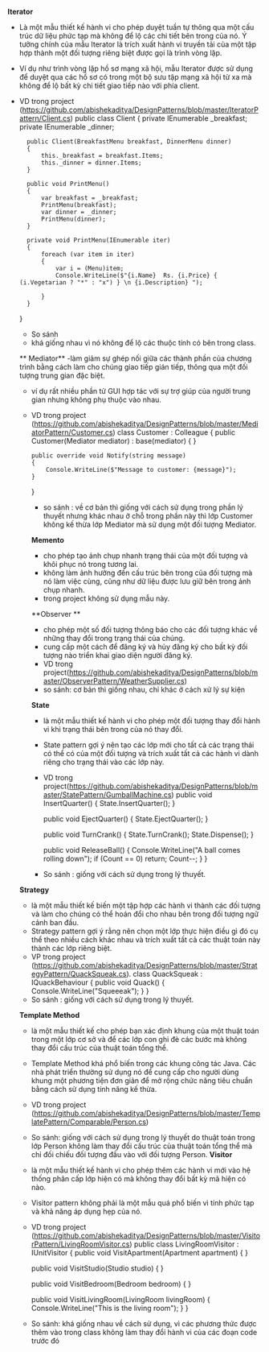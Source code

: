 **Iterator** 
- Là một mẫu thiết kế hành vi cho phép duyệt tuần tự thông qua một cấu trúc dữ liệu phức tạp mà không để lộ các chi tiết bên trong của nó. Ý tưởng chính của mẫu Iterator là trích xuất hành vi truyền tải của một tập hợp thành một đối tượng riêng biệt được gọi là trình vòng lặp.
- Ví dụ như trình vòng lặp hồ sơ mạng xã hội,  mẫu Iterator được sử dụng để duyệt qua các hồ sơ có trong một bộ sưu tập mạng xã hội từ xa mà không để lộ bất kỳ chi tiết giao tiếp nào với phía client.
- VD trong project (https://github.com/abishekaditya/DesignPatterns/blob/master/IteratorPattern/Client.cs)
 public class Client
    {
        private IEnumerable _breakfast;
        private IEnumerable _dinner;

        public Client(BreakfastMenu breakfast, DinnerMenu dinner)
        {
            this._breakfast = breakfast.Items;
            this._dinner = dinner.Items;
        }

        public void PrintMenu()
        {
            var breakfast = _breakfast;
            PrintMenu(breakfast);
            var dinner = _dinner;
            PrintMenu(dinner);
        }

        private void PrintMenu(IEnumerable iter)
        {
            foreach (var item in iter)
            {
                var i = (Menu)item;
                Console.WriteLine($"{i.Name}  Rs. {i.Price} {  (i.Vegetarian ? "*" : "x") } \n {i.Description} ");

            }
        }
    }
    - So sánh
    + khá giống nhau vì nó không để lộ các thuộc tính có bên trong class.
    
  ** Mediator**
  -làm giảm sự ghép nối giữa các thành phần của chương trình bằng cách làm cho chúng giao tiếp gián tiếp, thông qua một đối tượng trung gian đặc biệt.
  - ví dụ rất nhiều phần tử GUI hợp tác với sự trợ giúp của người trung gian nhưng không phụ thuộc vào nhau.
  - VD trong project (https://github.com/abishekaditya/DesignPatterns/blob/master/MediatorPattern/Customer.cs)
   class Customer : Colleague
    {
        public Customer(Mediator mediator) : base(mediator) { }

        public override void Notify(string message)
        {
            Console.WriteLine($"Message to customer: {message}");
        }
    }
    - so sánh : về cơ bản thì giống với cách sử dụng trong phần lý thuyết nhưng khác nhau ở chỗ trong phần này thì lớp Customer không kế thừa lớp Mediator mà sử dụng một đối tượng Mediator. 
    
    **Memento**
    - cho phép tạo ảnh chụp nhanh trạng thái của một đối tượng và khôi phục nó trong tương lai.
    - không làm ảnh hưởng đến cấu trúc bên trong của đối tượng mà nó làm việc cùng, cũng như dữ liệu được lưu giữ bên trong ảnh chụp nhanh.
    - trong project không sử dụng mẫu này.
    
    **Observer **
    - cho phép một số đối tượng thông báo cho các đối tượng khác về những thay đổi trong trạng thái của chúng.
    - cung cấp một cách để đăng ký và hủy đăng ký cho bất kỳ đối tượng nào triển khai giao diện người đăng ký.
    - VD trong project(https://github.com/abishekaditya/DesignPatterns/blob/master/ObserverPattern/WeatherSupplier.cs)
    - so sánh: cơ bản thì giống nhau, chỉ khác ở cách xử lý sự kiện
    
    **State**
    - là một mẫu thiết kế hành vi cho phép một đối tượng thay đổi hành vi khi trạng thái bên trong của nó thay đổi.
    - State pattern gợi ý nên tạo các lớp mới cho tất cả các trạng thái có thể có của một đối tượng và trích xuất tất cả các hành vi dành riêng cho trạng thái vào các lớp này.
    - VD trong project(https://github.com/abishekaditya/DesignPatterns/blob/master/StatePattern/GumballMachine.cs)
     public void InsertQuarter()
        {
            State.InsertQuarter();
        }

        public void EjectQuarter()
        {
            State.EjectQuarter();
        }

        public void TurnCrank()
        {
            State.TurnCrank();
            State.Dispense();
        }

        public void ReleaseBall()
        {
            Console.WriteLine("A ball comes rolling down");
            if (Count == 0) return;
            Count--;
        }
    }
    - So sánh : giống với cách sử dụng trong lý thuyết.
    
   **Strategy**
    - là một mẫu thiết kế biến một tập hợp các hành vi thành các đối tượng và làm cho chúng có thể hoán đổi cho nhau bên trong đối tượng ngữ cảnh ban đầu.
    - Strategy pattern gợi ý rằng nên chọn một lớp thực hiện điều gì đó cụ thể theo nhiều cách khác nhau và trích xuất tất cả các thuật toán này thành các lớp riêng biệt.
    - VP trong project (https://github.com/abishekaditya/DesignPatterns/blob/master/StrategyPattern/QuackSqueak.cs).
     class QuackSqueak : IQuackBehaviour
     {
        public void Quack()
        {
            Console.WriteLine("Squeeeak");
        }
     }
    - So sánh : giống với cách sử dụng trong lý thuyết.
    
    **Template Method**
    - là một mẫu thiết kế cho phép bạn xác định khung của một thuật toán trong một lớp cơ sở và để các lớp con ghi đè các bước mà không thay đổi cấu trúc của thuật toán tổng thể.
    - Template Method khá phổ biến trong các khung công tác Java. Các nhà phát triển thường sử dụng nó để cung cấp cho người dùng khung một phương tiện đơn giản để mở rộng chức năng tiêu chuẩn bằng cách sử dụng tính năng kế thừa.
    - VD trong project (https://github.com/abishekaditya/DesignPatterns/blob/master/TemplatePattern/Comparable/Person.cs)
    - So sánh: giống với cách sử dụng trong lý thuyết do thuật toán trong lớp Person không làm thay đổi cấu trúc của thuật toán tổng thể mà chỉ đối chiếu đối tượng đầu vào với đối tượng Person.
    **Visitor**
    - là một mẫu thiết kế hành vi cho phép thêm các hành vi mới vào hệ thống phân cấp lớp hiện có mà không thay đổi bất kỳ mã hiện có nào.
    - Visitor pattern không phải là một mẫu quá phổ biến vì tính phức tạp và khả năng áp dụng hẹp của nó.
    - VD trong project (https://github.com/abishekaditya/DesignPatterns/blob/master/VisitorPattern/LivingRoomVisitor.cs)
     public class LivingRoomVisitor : IUnitVisitor
    {
        public void VisitApartment(Apartment apartment)
        {
        }

        public void VisitStudio(Studio studio)
        {
        }

        public void VisitBedroom(Bedroom bedroom)
        {
        }

        public void VisitLivingRoom(LivingRoom livingRoom)
        {
            Console.WriteLine("This is the living room");
        }
    }
    - So sánh: khá giống nhau về cách sử dụng, vì các phương thức được thêm vào trong class không làm thay đổi hành vi của các đoạn code trước đó 


     
    
